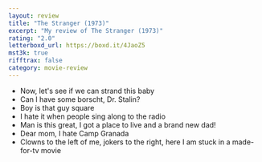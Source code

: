 ```yaml
---
layout: review
title: "The Stranger (1973)"
excerpt: "My review of The Stranger (1973)"
rating: "2.0"
letterboxd_url: https://boxd.it/4JaoZ5
mst3k: true
rifftrax: false
category: movie-review
---
```


- Now, let's see if we can strand this baby
- Can I have some borscht, Dr. Stalin?
- Boy is that guy square
- I hate it when people sing along to the radio
- Man is this great, I got a place to live and a brand new dad!
- Dear mom, I hate Camp Granada
- Clowns to the left of me, jokers to the right, here I am stuck in a made-for-tv movie
